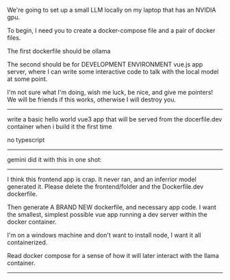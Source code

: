 
We're going to set up a small LLM locally on my laptop that has an NVIDIA gpu.

To begin, I need you to create a docker-compose file and a pair of docker files.

The first dockerfile should be ollama

The second should be for DEVELOPMENT ENVIRONMENT vue.js app server, where I can write some interactive code to talk with the local model at some point.

I'm not sure what I'm doing, wish me luck, be nice, and give me pointers! We will be friends if this works, otherwise I will destroy you.

---

write a basic hello world vue3 app that will be served from the docerfile.dev container when i build it the first time

no typescript

---

gemini did it with this in one shot:

---

I think this frontend app is crap. It never ran, and an inferrior model generated it. Please delete the frontend/folder and the Dockerfile.dev dockerfile.

Then generate A BRAND NEW dockerfile, and necessary app code. I want the smallest, simplest possible vue app running a dev server within the docker container.

I'm on a windows machine and don't want to install node, I want it all containerized.

Read docker compose for a sense of how it will later interact with the llama container.

---